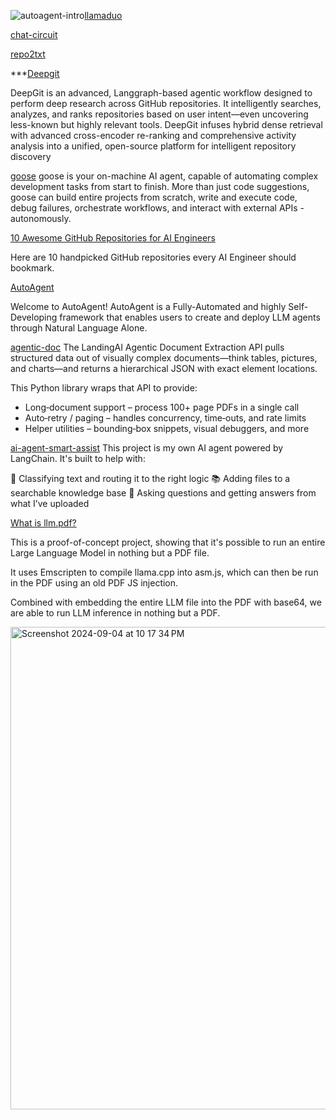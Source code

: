 ![autoagent-intro](https://github.com/user-attachments/assets/1d315c79-8d75-4af8-abee-945334f194e8)[llamaduo](https://github.com/deep-diver/llamaduo/blob/main/notebooks/Multi_Task_Comparisons.ipynb)

[chat-circuit](https://github.com/namuan/chat-circuit)

[repo2txt](https://github.com/abinthomasonline/repo2txt)

***[Deepgit](https://github.com/zamalali/DeepGit/tree/main)

DeepGit is an advanced, Langgraph-based agentic workflow designed to perform deep research across GitHub repositories. It intelligently searches, analyzes, and ranks repositories based on user intent—even uncovering less-known but highly relevant tools. DeepGit infuses hybrid dense retrieval with advanced cross-encoder re-ranking and comprehensive activity analysis into a unified, open-source platform for intelligent repository discovery

[goose](https://github.com/block/goose)
goose is your on-machine AI agent, capable of automating complex development tasks from start to finish. More than just code suggestions, goose can build entire projects from scratch, write and execute code, debug failures, orchestrate workflows, and interact with external APIs - autonomously.


[10 Awesome GitHub Repositories for AI Engineers](https://dev.to/kamrul_arafin/10-awesome-github-repositories-for-ai-engineers-bb6)

Here are 10 handpicked GitHub repositories every AI Engineer should bookmark.

[AutoAgent](https://github.com/HKUDS/AutoAgent)

Welcome to AutoAgent! AutoAgent is a Fully-Automated and highly Self-Developing framework that enables users to create and deploy LLM agents through Natural Language Alone.

[agentic-doc](https://github.com/landing-ai/agentic-doc)
The LandingAI Agentic Document Extraction API pulls structured data out of visually complex documents—think tables, pictures, and charts—and returns a hierarchical JSON with exact element locations.

This Python library wraps that API to provide:

- Long‑document support – process 100+ page PDFs in a single call
- Auto‑retry / paging – handles concurrency, time‑outs, and rate limits
- Helper utilities – bounding‑box snippets, visual debuggers, and more

[ai-agent-smart-assist](https://github.com/raminmohammadi/ai-agent-smart-assist)
This project is my own AI agent powered by LangChain. It's built to help with:

🧠 Classifying text and routing it to the right logic
📚 Adding files to a searchable knowledge base
🤖 Asking questions and getting answers from what I’ve uploaded

[What is llm.pdf?](https://github.com/EvanZhouDev/llm.pdf)

This is a proof-of-concept project, showing that it's possible to run an entire Large Language Model in nothing but a PDF file.

It uses Emscripten to compile llama.cpp into asm.js, which can then be run in the PDF using an old PDF JS injection.

Combined with embedding the entire LLM file into the PDF with base64, we are able to run LLM inference in nothing but a PDF.

<img width="772" alt="Screenshot 2024-09-04 at 10 17 34 PM" src="https://github.com/user-attachments/assets/e6aa4606-feb3-4521-9409-5322749535ac">
